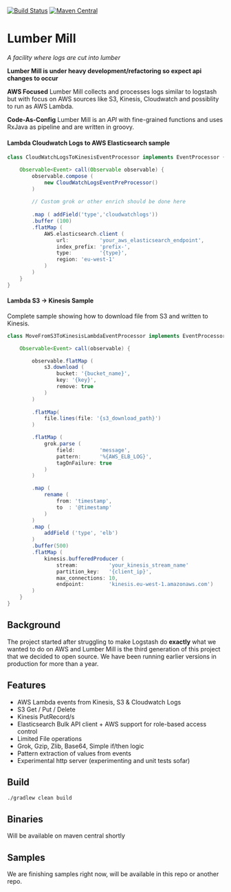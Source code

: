 [![Build Status](https://travis-ci.org/sonyxperiadev/lumber-mill.svg?branch=master)](https://travis-ci.org/sonyxperiadev/lumber-mill) [![Maven Central](https://maven-badges.herokuapp.com/maven-central/com.sonymobile/lumbermill-core/badge.svg)](https://maven-badges.herokuapp.com/maven-central/com.sonymobile/lumbermill-core)
# Lumber Mill

*A facility where logs are cut into lumber*

**Lumber Mill is under heavy development/refactoring so expect api changes to occur**

**AWS Focused**
Lumber Mill collects and processes logs similar to logstash but with focus on AWS sources like
S3, Kinesis, Cloudwatch and possiblity to run as AWS Lambda.

**Code-As-Config**
Lumber Mill is an *API* with fine-grained functions and uses RxJava as pipeline and are written in groovy.

#### Lambda Cloudwatch Logs to AWS Elasticsearch sample

```groovy
class CloudWatchLogsToKinesisEventProcessor implements EventProcessor {

    Observable<Event> call(Observable observable) {
        observable.compose (
            new CloudWatchLogsEventPreProcessor()
        )
        
        // Custom grok or other enrich should be done here
        
        .map ( addField('type','cloudwatchlogs'))
        .buffer (100)
        .flatMap (
            AWS.elasticsearch.client (
                url:          'your_aws_elasticsearch_endpoint',
                index_prefix: 'prefix-',
                type:         '{type}',
                region: 'eu-west-1' 
            )
        )
    }
}


```

#### Lambda S3 -> Kinesis Sample

Complete sample showing how to download file from S3 and written to Kinesis.

```groovy
class MoveFromS3ToKinesisLambdaEventProcessor implements EventProcessor {

    Observable<Event> call(observable) {

        observable.flatMap (
            s3.download (
                bucket: '{bucket_name}',
                key: '{key}',
                remove: true
            )
        )
        
        .flatMap(
            file.lines(file: '{s3_download_path}')
        )

        .flatMap (
            grok.parse (
                field:        'message',
                pattern:      '%{AWS_ELB_LOG}',
                tagOnFailure: true
            )
        )

        .map (
            rename (
                from: 'timestamp',
                to  : '@timestamp'
            )
        )
        .map (
            addField ('type', 'elb')
        )
        .buffer(500)
        .flatMap (
            kinesis.bufferedProducer (
                stream:          'your_kinesis_stream_name'
                partition_key:   '{client_ip}',
                max_connections: 10,
                endpoint:        'kinesis.eu-west-1.amazonaws.com')
        )
    }
}

```
## Background
The project started after struggling to make Logstash do **exactly** what we wanted to do on AWS and
Lumber Mill is the third generation of this project that we decided to open source. We have been running
earlier versions in production for more than a year.

## Features

* AWS Lambda events from Kinesis, S3 & Cloudwatch Logs
* S3 Get / Put / Delete
* Kinesis PutRecord/s
* Elasticsearch Bulk API client + AWS support for role-based access control
* Limited File operations
* Grok, Gzip, Zlib, Base64, Simple if/then logic
* Pattern extraction of values from events
* Experimental http server (experimenting and unit tests sofar)

## Build

    ./gradlew clean build
    
## Binaries

Will be available on maven central shortly

## Samples

We are finishing samples right now, will be available in this repo or another repo.
